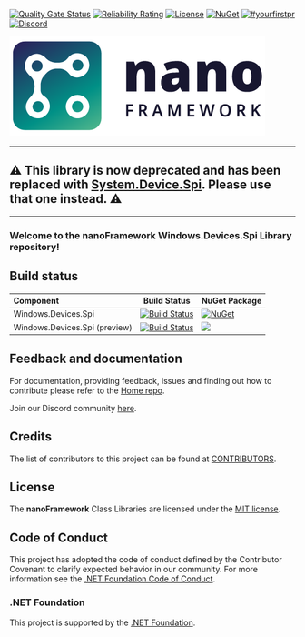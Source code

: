 [![Quality Gate Status](https://sonarcloud.io/api/project_badges/measure?project=nanoframework_lib-Windows.Devices.Spi&metric=alert_status)](https://sonarcloud.io/dashboard?id=nanoframework_lib-Windows.Devices.Spi) [![Reliability Rating](https://sonarcloud.io/api/project_badges/measure?project=nanoframework_lib-Windows.Devices.Spi&metric=reliability_rating)](https://sonarcloud.io/dashboard?id=nanoframework_lib-Windows.Devices.Spi) [![License](https://img.shields.io/badge/License-MIT-blue.svg)](LICENSE) [![NuGet](https://img.shields.io/nuget/dt/nanoFramework.Windows.Devices.Spi.svg?label=NuGet&style=flat&logo=nuget)](https://www.nuget.org/packages/nanoFramework.Windows.Devices.Spi/) [![#yourfirstpr](https://img.shields.io/badge/first--timers--only-friendly-blue.svg)](https://github.com/nanoframework/Home/blob/master/CONTRIBUTING.md)[![Discord](https://img.shields.io/discord/478725473862549535.svg?logo=discord&logoColor=white&label=Discord&color=7289DA)](https://discord.gg/gCyBu8T)

![nanoFramework logo](https://github.com/nanoframework/Home/blob/master/resources/logo/nanoFramework-repo-logo.png)

-----

## ⚠️ This library is now deprecated and has been replaced with [System.Device.Spi](https://github.com/nanoframework/System.Device.Spi). Please use that one instead. ⚠️

-----

### Welcome to the **nanoFramework** Windows.Devices.Spi Library repository!

## Build status

| Component | Build Status | NuGet Package |
|:-|---|---|
| Windows.Devices.Spi | [![Build Status](https://dev.azure.com/nanoframework/Windows.Devices.Spi/_apis/build/status/nanoframework.lib-Windows.Devices.Spi?branchName=develop)](https://dev.azure.com/nanoframework/Windows.Devices.Spi/_build/latest?definitionId=7?branchName=master) | [![NuGet](https://img.shields.io/nuget/v/nanoFramework.Windows.Devices.Spi.svg?label=NuGet&style=flat&logo=nuget)](https://www.nuget.org/packages/nanoFramework.Windows.Devices.Spi/) |
| Windows.Devices.Spi (preview) | [![Build Status](https://dev.azure.com/nanoframework/Windows.Devices.Spi/_apis/build/status/nanoframework.lib-Windows.Devices.Spi?branchName=develop)](https://dev.azure.com/nanoframework/Windows.Devices.Spi/_build/latest?definitionId=7?branchName=develop) | [![](https://badgen.net/badge/NuGet/preview/D7B023?icon=https://simpleicons.now.sh/azuredevops/fff)](https://dev.azure.com/nanoframework/feed/_packaging?_a=package&feed=sandbox&package=nanoFramework.Windows.Devices.Spi&protocolType=NuGet&view=overview) |

## Feedback and documentation

For documentation, providing feedback, issues and finding out how to contribute please refer to the [Home repo](https://github.com/nanoframework/Home).

Join our Discord community [here](https://discord.gg/gCyBu8T).

## Credits

The list of contributors to this project can be found at [CONTRIBUTORS](https://github.com/nanoframework/Home/blob/master/CONTRIBUTORS.md).

## License

The **nanoFramework** Class Libraries are licensed under the [MIT license](LICENSE.md).

## Code of Conduct

This project has adopted the code of conduct defined by the Contributor Covenant to clarify expected behavior in our community.
For more information see the [.NET Foundation Code of Conduct](https://dotnetfoundation.org/code-of-conduct).

### .NET Foundation

This project is supported by the [.NET Foundation](https://dotnetfoundation.org).
